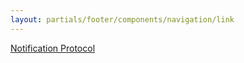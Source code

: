 ```yaml
---
layout: partials/footer/components/navigation/link
---
```


[Notification Protocol](/ko/notifications)
